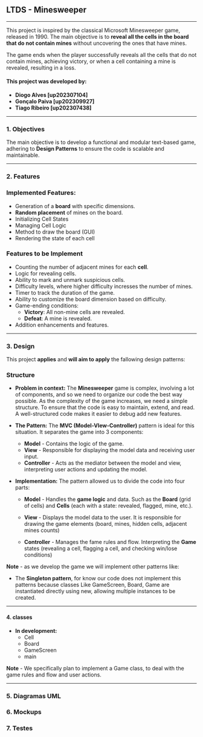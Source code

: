 ## **LTDS - Minesweeper**

---
 This project is inspired by the classical Microsoft Minesweeper game, released in 1990. 
The main objective is to **reveal all the cells in the board that do not contain mines** without
uncovering the ones that have mines.
  
The game ends when the player successfully reveals all the cells that do not contain mines, achieving 
victory, or when a cell containing a mine is revealed, resulting in a loss.

#### **This project was developed by:** 
- **Diogo Alves [up202307104]**
- **Gonçalo Paiva [up202309927]**
- **Tiago Ribeiro [up202307438]**

---

### **1. Objectives**

The main objective is to develop a functional and modular text-based game, adhering to 
**Design Patterns** to ensure the code is scalable and maintainable.

---

### **2. Features**

### **Implemented Features:**
- Generation of a **board** with specific dimensions.
- **Random placement** of mines on the board.
- Initializing Cell States
- Managing Cell Logic
- Method to draw the board (GUI) 
- Rendering the state of each cell


### **Features to be Implement**
- Counting the number of adjacent mines for each **cell**.
- Logic for revealing cells.
- Ability to mark and unmark suspicious cells.
- Difficulty levels, where higher difficulty incresses the number of mines.
- Timer to track the duration of the game.
- Ability to customize the board dimension based on difficulty.
- Game-ending conditions:
  - **Victory**: All non-mine cells are revealed.
  - **Defeat**: A mine is revealed.
- Addition enhancements and features.

---

### **3. Design**

This project **applies** and **will aim to apply** the fallowing design patterns:
  
### **Structure**

- **Problem in context:** The **Minesweeper** game is complex, involving a lot of 
components, and so we need to organize our code the best way possible. As the complexity
of the game increases, we need a simple structure. To ensure that the code is 
easy to maintain, extend, and read. A well-structured code makes it easier to debug add new features.


- **The Pattern:** The **MVC (Model-VIew-Controller)** pattern is ideal for this situation.
It separates the game into 3 components:

  - **Model** - Contains the logic of the game.
  - **View** -  Responsible for displaying the model data and receiving user input. 
  - **Controller** - Acts as the mediator between the model and view, interpreting user 
actions and updating the model.


- **Implementation:** The pattern allowed us to divide the code into four parts:

  - **Model** - Handles the **game logic** and data. Such as the **Board** (grid of cells)
and **Cells** (each with a state: revealed, flagged, mine, etc.). 

  - **View** - Displays the model data to the user. It is responsible for drawing the game elements
(board, mines, hidden cells, adjacent mines counts)
  
  - **Controller** - Manages the fame rules and flow. Interpreting the **Game** states 
(revealing a cell, flagging a cell, and checking win/lose conditions) 


**Note** - as we develop the game we will implement other patterns like:
- The **Singleton pattern**, for know our code does not implement this patterns
because classes Like GameScreen, Board, Game are instantiated directly using new, allowing
multiple instances to be created.

---

#### **4. classes**
- **In development:**
  - Cell 
  - Board
  - GameScreen
  - main

**Note** - We specifically plan to implement a Game class, to deal with the game rules and flow 
and user actions. 

---
### **5. Diagramas UML**

### **6. Mockups**

### **7. Testes**

